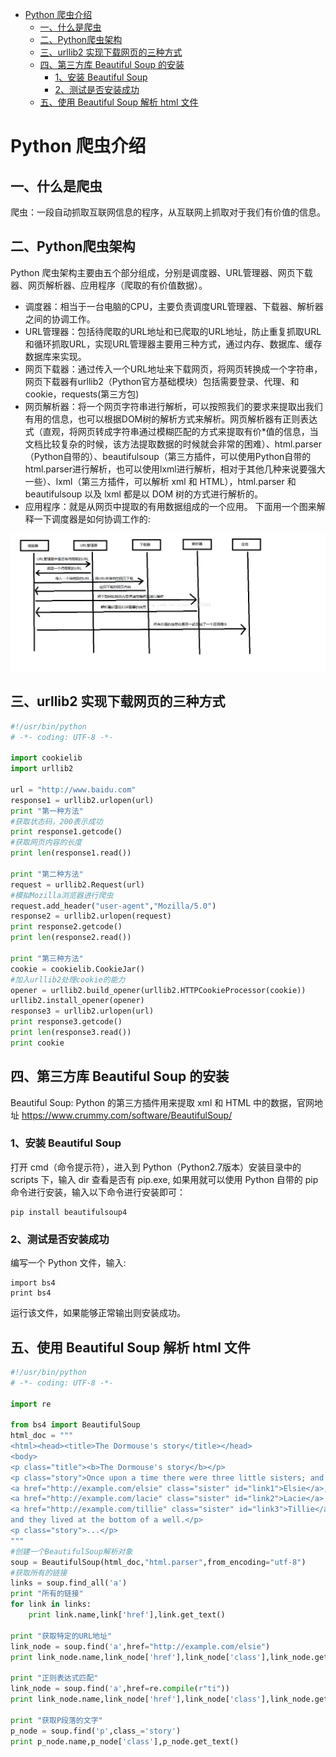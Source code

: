 - [Python 爬虫介绍](#python-爬虫介绍)
  - [一、什么是爬虫](#一什么是爬虫)
  - [二、Python爬虫架构](#二python爬虫架构)
  - [三、urllib2 实现下载网页的三种方式](#三urllib2-实现下载网页的三种方式)
  - [四、第三方库 Beautiful Soup 的安装](#四第三方库-beautiful-soup-的安装)
    - [1、安装 Beautiful Soup](#1安装-beautiful-soup)
    - [2、测试是否安装成功](#2测试是否安装成功)
  - [五、使用 Beautiful Soup 解析 html 文件](#五使用-beautiful-soup-解析-html-文件)

# Python 爬虫介绍

## 一、什么是爬虫
爬虫：一段自动抓取互联网信息的程序，从互联网上抓取对于我们有价值的信息。

## 二、Python爬虫架构
Python 爬虫架构主要由五个部分组成，分别是调度器、URL管理器、网页下载器、网页解析器、应用程序（爬取的有价值数据）。

* 调度器：相当于一台电脑的CPU，主要负责调度URL管理器、下载器、解析器之间的协调工作。
* URL管理器：包括待爬取的URL地址和已爬取的URL地址，防止重复抓取URL和循环抓取URL，实现URL管理器主要用三种方式，通过内存、数据库、缓存数据库来实现。
* 网页下载器：通过传入一个URL地址来下载网页，将网页转换成一个字符串，网页下载器有urllib2（Python官方基础模块）包括需要登录、代理、和cookie，requests(第三方包)
* 网页解析器：将一个网页字符串进行解析，可以按照我们的要求来提取出我们有用的信息，也可以根据DOM树的解析方式来解析。网页解析器有正则表达式（直观，将网页转成字符串通过模糊匹配的方式来提取有价*值的信息，当文档比较复杂的时候，该方法提取数据的时候就会非常的困难）、html.parser（Python自带的）、beautifulsoup（第三方插件，可以使用Python自带的html.parser进行解析，也可以使用lxml进行解析，相对于其他几种来说要强大一些）、lxml（第三方插件，可以解析 xml 和 HTML），html.parser 和 beautifulsoup 以及 lxml 都是以 DOM 树的方式进行解析的。
* 应用程序：就是从网页中提取的有用数据组成的一个应用。
下面用一个图来解释一下调度器是如何协调工作的:

![aa](../image/urllib1.png)

## 三、urllib2 实现下载网页的三种方式

```python
#!/usr/bin/python
# -*- coding: UTF-8 -*-
 
import cookielib
import urllib2
 
url = "http://www.baidu.com"
response1 = urllib2.urlopen(url)
print "第一种方法"
#获取状态码，200表示成功
print response1.getcode()
#获取网页内容的长度
print len(response1.read())
 
print "第二种方法"
request = urllib2.Request(url)
#模拟Mozilla浏览器进行爬虫
request.add_header("user-agent","Mozilla/5.0")
response2 = urllib2.urlopen(request)
print response2.getcode()
print len(response2.read())
 
print "第三种方法"
cookie = cookielib.CookieJar()
#加入urllib2处理cookie的能力
opener = urllib2.build_opener(urllib2.HTTPCookieProcessor(cookie))
urllib2.install_opener(opener)
response3 = urllib2.urlopen(url)
print response3.getcode()
print len(response3.read())
print cookie
```
## 四、第三方库 Beautiful Soup 的安装
Beautiful Soup: Python 的第三方插件用来提取 xml 和 HTML 中的数据，官网地址 https://www.crummy.com/software/BeautifulSoup/

### 1、安装 Beautiful Soup

打开 cmd（命令提示符），进入到 Python（Python2.7版本）安装目录中的 scripts 下，输入 dir 查看是否有 pip.exe, 如果用就可以使用 Python 自带的 pip 命令进行安装，输入以下命令进行安装即可：
```
pip install beautifulsoup4
```
### 2、测试是否安装成功

编写一个 Python 文件，输入:
```
import bs4
print bs4
```
运行该文件，如果能够正常输出则安装成功。

## 五、使用 Beautiful Soup 解析 html 文件

```python
#!/usr/bin/python
# -*- coding: UTF-8 -*-
 
import re
 
from bs4 import BeautifulSoup
html_doc = """
<html><head><title>The Dormouse's story</title></head>
<body>
<p class="title"><b>The Dormouse's story</b></p>
<p class="story">Once upon a time there were three little sisters; and their names were
<a href="http://example.com/elsie" class="sister" id="link1">Elsie</a>,
<a href="http://example.com/lacie" class="sister" id="link2">Lacie</a> and
<a href="http://example.com/tillie" class="sister" id="link3">Tillie</a>;
and they lived at the bottom of a well.</p>
<p class="story">...</p>
"""
#创建一个BeautifulSoup解析对象
soup = BeautifulSoup(html_doc,"html.parser",from_encoding="utf-8")
#获取所有的链接
links = soup.find_all('a')
print "所有的链接"
for link in links:
    print link.name,link['href'],link.get_text()
 
print "获取特定的URL地址"
link_node = soup.find('a',href="http://example.com/elsie")
print link_node.name,link_node['href'],link_node['class'],link_node.get_text()
 
print "正则表达式匹配"
link_node = soup.find('a',href=re.compile(r"ti"))
print link_node.name,link_node['href'],link_node['class'],link_node.get_text()
 
print "获取P段落的文字"
p_node = soup.find('p',class_='story')
print p_node.name,p_node['class'],p_node.get_text()
```